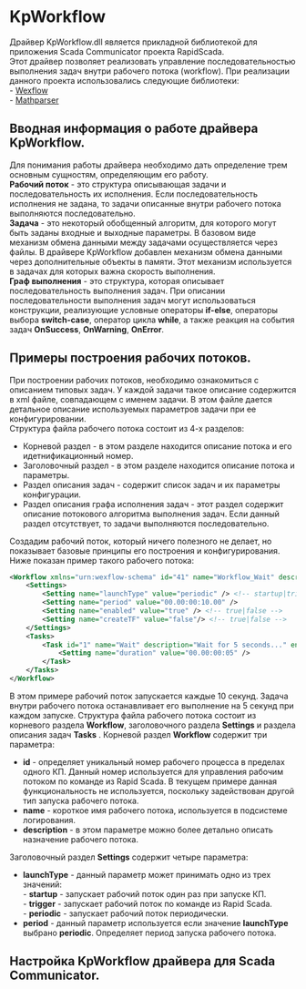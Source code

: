 ﻿KpWorkflow
=============================

Драйвер KpWorkflow.dll является прикладной библиотекой для приложения Scada Communicator проекта RapidScada.  
Этот драйвер позволяет реализовать управление последовательностью выполнения задач внутри рабочего потока (workflow). При реализации данного проекта использовались следующие библиотеки:  
	- [Wexflow ](https://github.com/aelassas/Wexflow/)  
	- [Mathparser](https://github.com/mariuszgromada/MathParser.org-mXparser)  
	
Вводная информация о работе драйвера KpWorkflow.
--------------------------------------------------------------------------------

Для понимания работы драйвера необходимо дать определение трем основным сущностям, определяющим его работу.  
**Рабочий поток** - это структура описывающая задачи и последовательность их исполнения. Если последовательность исполнения не задана, то задачи описанные внутри рабочего потока выполняются последовательно.  
**Задача** - это некоторый обобщенный алгоритм, для которого могут быть заданы входные и выходные параметры. В базовом виде механизм обмена данными между задачами осуществляется через файлы. В драйвере KpWorkflow добавлен механизм обмена данными через дополнительные объекты в памяти. Этот механизм используется в задачах для которых важна скорость выполнения.  
**Граф выполнения** - это структура, которая описывает последовательность выполнения задач. При описании последовательности выполнения задач могут использоваться конструкции, реализующие условные операторы **if-else**, операторы выбора **switch-case**, оператор цикла **while**, а также реакция на события задач **OnSuccess**, **OnWarning**, **OnError**.  

Примеры построения рабочих потоков.
---------------------------------------------------

При построении рабочих потоков, необходимо ознакомиться с описанием типовых задач. У каждой задачи такое описание содержится в xml файле, совпадающем с именем задачи. В этом файле дается детальное описание используемых параметров задачи при ее конфигурировании.  
Структура файла рабочего потока состоит из 4-х разделов:  
- Корневой раздел - в этом разделе находится описание потока и его идетнификационный номер.
- Заголовочный раздел - в этом разделе находится описание потока и параметры.  
- Раздел описания задач - содержит список задач и их параметры конфигурации.  
- Раздел описания графа исполнения задач - этот раздел содержит описание потокового алгоритма выполнения задач. Если данный раздел отсутствует, то задачи выполняются последовательно.  

Создадим рабочий поток, который ничего полезного не делает, но показывает базовые принципы его построения и конфигурирования.  
Ниже показан пример такого рабочего потока:  

```xml
<Workflow xmlns="urn:wexflow-schema" id="41" name="Workflow_Wait" description="Workflow_Wait">
	<Settings>
		<Setting name="launchType" value="periodic" /> <!-- startup|trigger|periodic -->
		<Setting name="period" value="00.00:00:10.00" />
		<Setting name="enabled" value="true" /> <!-- true|false -->
		<Setting name="createTF" value="false"/> <!-- true|false -->
	</Settings>
	<Tasks>
		<Task id="1" name="Wait" description="Wait for 5 seconds..." enabled="true">
			<Setting name="duration" value="00.00:00:05" />
		</Task>
	</Tasks>
</Workflow>
```
В этом примере рабочий поток запускается каждые 10 секунд. Задача внутри рабочего потока останавливает его выполнение на 5 секунд при каждом запуске.
Структура файла рабочего потока состоит из корневого раздела **Workflow**, заголовочного раздела **Settings** и раздела описания задач **Tasks** .
Корневой раздел **Workflow** содержит три параметра:  
- **id** - определяет уникальный номер рабочего процесса в пределах одного КП. Данный номер используется для управления рабочим потоком по команде из Rapid Scada. В текущем примере данная функциональность не используется, поскольку задействован другой тип запуска рабочего потока.  
- **name** - короткое имя рабочего потока, используется в подсистеме логирования.  
- **description** - в этом параметре можно более детально описать назначение рабочего потока.  

Заголовочный раздел **Settings** содержит четыре параметра:  
- **launchType** - данный параметр может принимать одно из трех значений:  
		- **startup** - запускает рабочий поток один раз при запуске КП.  
		- **trigger** - запускает рабочий поток по команде из Rapid Scada.  
		- **periodic** - запускает рабочий поток периодически.  
- **period** - данный параметр используется если значение **launchType** выбрано **periodic**. Определяет период запуска рабочего потока.



Настройка KpWorkflow драйвера для Scada Communicator.
------------------------------------------------------------------------





